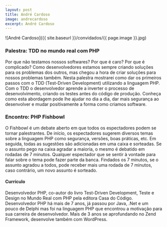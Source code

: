 ```yaml
---
layout: post
title: André Cardoso
image: andrecardoso
excerpt: André Cardoso
---
```

![André Cardoso]({{ site.baseurl }}/convidados/{{ page.image }}.jpg)

### Palestra: TDD no mundo real com PHP

Por que não testamos nossos softwares? Por que é caro? Por que é complicado? Como desenvolvedores estamos sempre criando soluções para os problemas dos outros, mas chegou a hora de criar soluções para nossos problemas também. Nesta palestra mostrarei como dar os primeiros passos com o TDD (Test-Driven Development) utilizando a linguagem PHP. Com o TDD o desenvolvedor aprende a inverter o processo de desenvolvimento, criando os testes antes do código de produção. Conheça como esta abordagem pode lhe ajudar no dia a dia, dar mais segurança ao desenvolver e mudar positivamente a forma como criamos software.

### Encontro: PHP Fishbowl

O Fishbowl é um debate aberto em que todos os espectadores podem se tornar palestrantes. De início, os espectadores sugerem diversos temas sobre a linguagem PHP como segurança, versões, boas práticas, etc. Em seguida, todas as sugestões são adicionadas em uma caixa e sorteadas. Se o assunto pego na caixa agradar a maioria, o mesmo é debatido em rodadas de 7 minutos. Qualquer espectador que se sentir à vontade para falar sobre o tema pode fazer parte da banca. Findados os 7 minutos, se o assunto agradou a todos, pode receber mais uma rodada de 7 minutos, caso contrário, um novo assunto é sorteado.

#### Currículo

Desenvolvedor PHP, co-autor do livro Test-Driven Development, Teste e Design no Mundo Real com PHP pela editora Casa do Código.
Desenvolvedor PHP há mais de 7 anos, já passou por Java, .Net e um pouco de Delphi mas foi na linguagem PHP que encontrou a motivação para sua carreira de desenvolvedor. Mais de 3 anos se aprofundando no Zend Framework, desenvolve também com WordPress.
